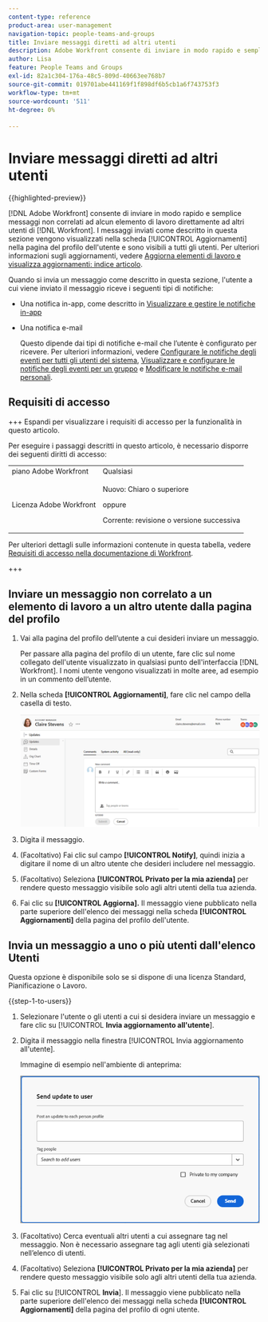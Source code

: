 ```yaml
---
content-type: reference
product-area: user-management
navigation-topic: people-teams-and-groups
title: Inviare messaggi diretti ad altri utenti
description: Adobe Workfront consente di inviare in modo rapido e semplice messaggi non correlati a qualsiasi elemento di lavoro direttamente ad altri utenti di Workfront.
author: Lisa
feature: People Teams and Groups
exl-id: 82a1c304-176a-48c5-809d-40663ee768b7
source-git-commit: 019701abe441169f1f898df6b5cb1a6f743753f3
workflow-type: tm+mt
source-wordcount: '511'
ht-degree: 0%

---
```


# Inviare messaggi diretti ad altri utenti

{{highlighted-preview}}

[!DNL Adobe Workfront] consente di inviare in modo rapido e semplice messaggi non correlati ad alcun elemento di lavoro direttamente ad altri utenti di [!DNL Workfront]. I messaggi inviati come descritto in questa sezione vengono visualizzati nella scheda [!UICONTROL Aggiornamenti] nella pagina del profilo dell&#39;utente e sono visibili a tutti gli utenti. Per ulteriori informazioni sugli aggiornamenti, vedere [Aggiorna elementi di lavoro e visualizza aggiornamenti: indice articolo](../../workfront-basics/updating-work-items-and-viewing-updates/update-work-items-and-view-updates.md).

Quando si invia un messaggio come descritto in questa sezione, l&#39;utente a cui viene inviato il messaggio riceve i seguenti tipi di notifiche:

* Una notifica in-app, come descritto in [Visualizzare e gestire le notifiche in-app](../../workfront-basics/using-notifications/view-and-manage-in-app-notifications.md)
* Una notifica e-mail

  Questo dipende dai tipi di notifiche e-mail che l’utente è configurato per ricevere. Per ulteriori informazioni, vedere [Configurare le notifiche degli eventi per tutti gli utenti del sistema](../../administration-and-setup/manage-workfront/emails/configure-event-notifications-for-everyone-in-the-system.md), [Visualizzare e configurare le notifiche degli eventi per un gruppo](../../administration-and-setup/manage-groups/create-and-manage-groups/view-and-configure-event-notifications-group.md) e [Modificare le notifiche e-mail personali](../../workfront-basics/using-notifications/activate-or-deactivate-your-own-event-notifications.md).

## Requisiti di accesso

+++ Espandi per visualizzare i requisiti di accesso per la funzionalità in questo articolo.

Per eseguire i passaggi descritti in questo articolo, è necessario disporre dei seguenti diritti di accesso:

<table style="table-layout:auto"> 
 <col> 
 <col> 
 <tbody> 
  <tr data-mc-conditions=""> 
   <td role="rowheader">piano Adobe Workfront</td> 
   <td>Qualsiasi</td> 
  </tr> 
  <tr> 
   <td role="rowheader">Licenza Adobe Workfront</td> 
   <td>
   <p>Nuovo: Chiaro o superiore</p>
   <p>oppure</p>
   <p>Corrente: revisione o versione successiva</p>
   </td>
  </tr> 
 </tbody> 
</table>

Per ulteriori dettagli sulle informazioni contenute in questa tabella, vedere [Requisiti di accesso nella documentazione di Workfront](/help/quicksilver/administration-and-setup/add-users/access-levels-and-object-permissions/access-level-requirements-in-documentation.md).

+++

## Inviare un messaggio non correlato a un elemento di lavoro a un altro utente dalla pagina del profilo

1. Vai alla pagina del profilo dell’utente a cui desideri inviare un messaggio.

   Per passare alla pagina del profilo di un utente, fare clic sul nome collegato dell&#39;utente visualizzato in qualsiasi punto dell&#39;interfaccia [!DNL Workfront]. I nomi utente vengono visualizzati in molte aree, ad esempio in un commento dell’utente.

1. Nella scheda **[!UICONTROL Aggiornamenti]**, fare clic nel campo della casella di testo.

   ![Invia un messaggio all&#39;utente nella scheda [!UICONTROL Aggiornamenti]](assets/send-message-to-user-on-updates-tab.png)

1. Digita il messaggio.
1. (Facoltativo) Fai clic sul campo **[!UICONTROL Notify]**, quindi inizia a digitare il nome di un altro utente che desideri includere nel messaggio.

1. (Facoltativo) Seleziona **[!UICONTROL Privato per la mia azienda]** per rendere questo messaggio visibile solo agli altri utenti della tua azienda.

1. Fai clic su **[!UICONTROL Aggiorna].**
Il messaggio viene pubblicato nella parte superiore dell&#39;elenco dei messaggi nella scheda **[!UICONTROL Aggiornamenti]** della pagina del profilo dell&#39;utente.

## Invia un messaggio a uno o più utenti dall&#39;elenco Utenti

Questa opzione è disponibile solo se si dispone di una licenza Standard, Pianificazione o Lavoro.

{{step-1-to-users}}

1. Selezionare l&#39;utente o gli utenti a cui si desidera inviare un messaggio e fare clic su [!UICONTROL **Invia aggiornamento all&#39;utente**].
1. Digita il messaggio nella finestra [!UICONTROL Invia aggiornamento all&#39;utente].

   <span class="preview">Immagine di esempio nell&#39;ambiente di anteprima:</span>

   <span class="preview">![Invia messaggio all&#39;utente nella finestra Invia aggiornamento all&#39;utente](assets/send-message-to-user-dialog-from-user-list.png)</span>

1. (Facoltativo) Cerca eventuali altri utenti a cui assegnare tag nel messaggio. Non è necessario assegnare tag agli utenti già selezionati nell’elenco di utenti.
1. (Facoltativo) Seleziona **[!UICONTROL Privato per la mia azienda]** per rendere questo messaggio visibile solo agli altri utenti della tua azienda.
1. Fai clic su [!UICONTROL **Invia**].
Il messaggio viene pubblicato nella parte superiore dell&#39;elenco dei messaggi nella scheda **[!UICONTROL Aggiornamenti]** della pagina del profilo di ogni utente.
